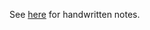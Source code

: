 See [here](https://github.com/devaine/COSC-2436/blob/main/media/pdf-notes/Chapter%202.pdf) for handwritten notes.

